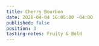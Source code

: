 ```yaml
---
title: Cherry Bourbon
date: 2020-04-04 16:05:00 -04:00
published: false
position: 3
tasting-notes: Fruity & Bold
---
```


